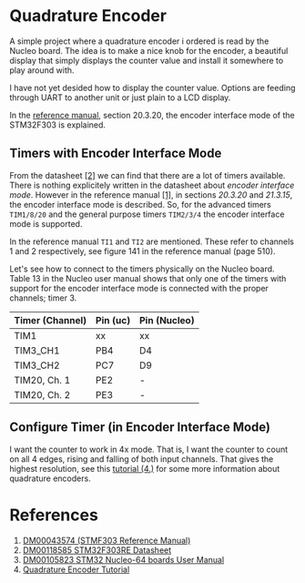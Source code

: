# Quadrature Encoder
A simple project where a quadrature encoder i ordered is read by the Nucleo board. 
The idea is to make a nice knob for the encoder, a beautiful display that simply displays the counter value and 
install it somewhere to play around with.

I have not yet desided how to display the counter value. Options are feeding through UART to another unit or just plain to a 
LCD display.



In the [reference manual](#ref_1), section 20.3.20, the encoder interface mode of the STM32F303 is explained.

## Timers with Encoder Interface Mode
From the datasheet [[2]](#refs) we can find that there are a lot of timers available. 
There is nothing explicitely written in the datasheet about _encoder interface mode_. 
However in the reference manual [[1]](#refs), in sections _20.3.20_ and _21.3.15_, the encoder interface mode is described.
So, for the advanced timers `TIM1/8/20` and the general purpose timers `TIM2/3/4` the encoder interface mode is supported.

In the reference manual `TI1` and `TI2` are mentioned. These refer to channels 1 and 2 respectively, see figure 141 in the reference manual (page 510).

Let's see how to connect to the timers physically on the Nucleo board. Table 13 in the Nucleo user manual shows that only one of the timers with support for the encoder interface mode is connected with the proper channels; timer 3.


|Timer (Channel) |Pin (uc)  | Pin (Nucleo) |
|---|---|---|
|TIM1 | xx| xx|
|TIM3_CH1 | PB4 | D4 |
| TIM3_CH2 | PC7 | D9 |
|TIM20, Ch. 1| PE2 | - |
|TIM20, Ch. 2| PE3 | - |

## Configure Timer (in Encoder Interface Mode)
I want the counter to work in 4x mode. That is, I want the counter to count on all 4 edges, rising and falling of both input channels. That gives the highest resolution, see this [tutorial (4.)](#refs) for some more information about quadrature encoders.



<a id="refs"></a>
# References
<a id="ref_1"></a>

1. [DM00043574 (STMF303 Reference Manual)](http://www.st.com/web/en/catalog/mmc/FM141/SC1169/SS1576/LN1531)
2. [DM00118585 STM32F303RE Datasheet](http://www.st.com/web/en/catalog/mmc/FM141/SC1169/SS1576/LN1531)
3. [DM00105823 STM32 Nucleo-64 boards User Manual](http://www.st.com/web/catalog/tools/FM116/CL1620/SC959/SS1532/LN1847/PF260945)
4. [Quadrature Encoder Tutorial](http://tutorial.cytron.com.my/2012/01/17/quadrature-encoder)
